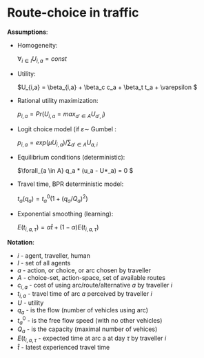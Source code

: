 # Route-choice in traffic


**Assumptions**:

* Homogeneity:

   $\forall_{i \in I } U_{i,a} = const$
* Utility:

   $U_{i,a} = \beta_{i,a} + \beta_c c_a + \beta_t t_a + \varepsilon $
* Rational utility maximization:

  $p_{i,a} = Pr(U_{i,a} = max_{a' \in A} U_{a',i})$

* Logit choice model (if $\varepsilon \sim$ Gumbel :
 
    $p_{i,a} = exp( \mu U_{i,a}) / \sum_{a' \in A} U_{a,i}$

* Equilibrium conditions (deterministic):

  $\forall_{a \in A} q_a * (u_a - U*_a) = 0 $

* Travel time, BPR deterministic model:

  $t_a(q_a) = t^0_a (1 + (q_a / Q_a)^2)$

* Exponential smoothing (learning):

  $E(t_{i,a,\tau})=\alpha  \hat{t} + (1-\alpha) E(t_{i,a,\tau})$ 

**Notation**:

  * $i$ - agent, traveller, human
  * $I$ - set of all agents
  * $a$ - action, or choice, or arc chosen by traveller
  * $A$ - choice-set, action-space, set of available routes
  * $c_{i,a}$ - cost of using arc/route/alternative $a$ by traveller $i$
  * $t_{i,a}$ - travel time of arc $a$ perceived by traveller $i$
  * $U$ - utility
  * $q_a$ - is the flow (number of vehicles using arc)
* $t^0_a$ - is the free flow speed (with no other vehicles)
* $Q_a$ - is the capacity (maximal number of vehices)
* $E(t_{i,a,\tau}$ - expected time at arc a at day $\tau$ by traveller $i$
* $\hat{t}$ - latest experienced travel time
